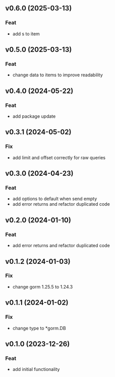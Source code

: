 ## v0.6.0 (2025-03-13)

### Feat

- add s to item

## v0.5.0 (2025-03-13)

### Feat

- change data to items to improve readability

## v0.4.0 (2024-05-22)

### Feat

- add package update

## v0.3.1 (2024-05-02)

### Fix

- add limit and offset correctly for raw queries

## v0.3.0 (2024-04-23)

### Feat

- add options to default when send empty
- add error returns and refactor duplicated code

## v0.2.0 (2024-01-10)

### Feat

- add error returns and refactor duplicated code

## v0.1.2 (2024-01-03)

### Fix

- change gorm 1.25.5 to 1.24.3

## v0.1.1 (2024-01-02)

### Fix

- change type to *gorm.DB

## v0.1.0 (2023-12-26)

### Feat

- add initial functionality
